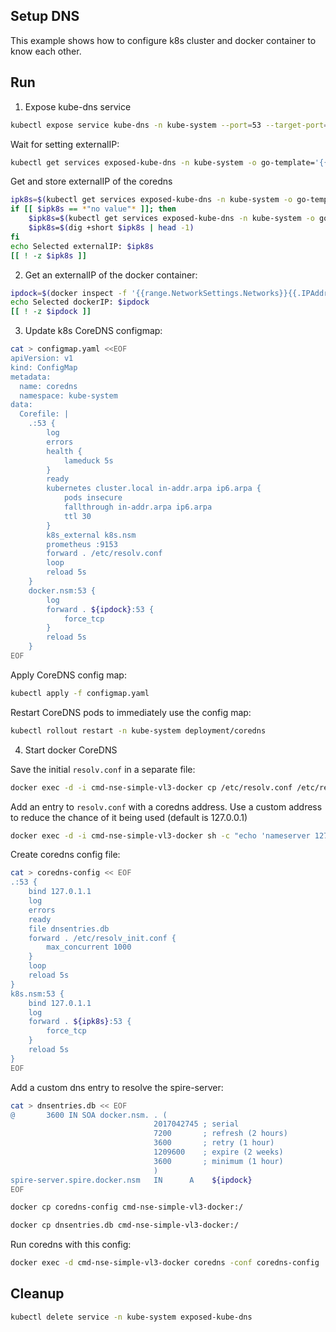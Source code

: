 ## Setup DNS

This example shows how to configure k8s cluster and docker container to know each other.

## Run

1. Expose kube-dns service

```bash
kubectl expose service kube-dns -n kube-system --port=53 --target-port=53 --protocol=TCP --name=exposed-kube-dns --type=LoadBalancer
```

Wait for setting externalIP:
```bash
kubectl get services exposed-kube-dns -n kube-system -o go-template='{{index (index (index (index .status "loadBalancer") "ingress") 0) "ip"}}'
```

Get and store externalIP of the coredns
```bash
ipk8s=$(kubectl get services exposed-kube-dns -n kube-system -o go-template='{{index (index (index (index .status "loadBalancer") "ingress") 0) "ip"}}')
if [[ $ipk8s == *"no value"* ]]; then
    $ipk8s=$(kubectl get services exposed-kube-dns -n kube-system -o go-template='{{index (index (index (index .status "loadBalancer") "ingress") 0) "hostname"}}')
    $ipk8s=$(dig +short $ipk8s | head -1)
fi
echo Selected externalIP: $ipk8s
[[ ! -z $ipk8s ]]
```

2. Get an externalIP of the docker container:
```bash
ipdock=$(docker inspect -f '{{range.NetworkSettings.Networks}}{{.IPAddress}}{{end}}' cmd-nse-simple-vl3-docker)
echo Selected dockerIP: $ipdock
[[ ! -z $ipdock ]]
```

3. Update k8s CoreDNS configmap:

```bash
cat > configmap.yaml <<EOF
apiVersion: v1
kind: ConfigMap
metadata:
  name: coredns
  namespace: kube-system
data:
  Corefile: |
    .:53 {
        log
        errors
        health {
            lameduck 5s
        }
        ready
        kubernetes cluster.local in-addr.arpa ip6.arpa {
            pods insecure
            fallthrough in-addr.arpa ip6.arpa
            ttl 30
        }
        k8s_external k8s.nsm
        prometheus :9153
        forward . /etc/resolv.conf
        loop
        reload 5s
    }
    docker.nsm:53 {
        log
        forward . ${ipdock}:53 {
            force_tcp
        }
        reload 5s
    }
EOF
```

Apply CoreDNS config map:

```bash
kubectl apply -f configmap.yaml
```

Restart CoreDNS pods to immediately use the config map:
```bash
kubectl rollout restart -n kube-system deployment/coredns
```

4. Start docker CoreDNS

Save the initial `resolv.conf` in a separate file:
```bash
docker exec -d -i cmd-nse-simple-vl3-docker cp /etc/resolv.conf /etc/resolv_init.conf
```

Add an entry to `resolv.conf` with a coredns address.
Use a custom address to reduce the chance of it being used (default is 127.0.0.1)
```bash
docker exec -d -i cmd-nse-simple-vl3-docker sh -c "echo 'nameserver 127.0.1.1' > /etc/resolv.conf"
```

Create coredns config file:
```bash
cat > coredns-config << EOF
.:53 {
    bind 127.0.1.1
    log
    errors
    ready
    file dnsentries.db
    forward . /etc/resolv_init.conf {
        max_concurrent 1000
    }
    loop
    reload 5s
}
k8s.nsm:53 {
    bind 127.0.1.1
    log
    forward . ${ipk8s}:53 {
        force_tcp
    }
    reload 5s
}
EOF
```

Add a custom dns entry to resolve the spire-server:
```bash
cat > dnsentries.db << EOF
@       3600 IN SOA docker.nsm. . (
                                2017042745 ; serial
                                7200       ; refresh (2 hours)
                                3600       ; retry (1 hour)
                                1209600    ; expire (2 weeks)
                                3600       ; minimum (1 hour)
                                )
spire-server.spire.docker.nsm   IN      A    ${ipdock}
EOF
```

```bash
docker cp coredns-config cmd-nse-simple-vl3-docker:/
```

```bash
docker cp dnsentries.db cmd-nse-simple-vl3-docker:/
```

Run coredns with this config:

```bash
docker exec -d cmd-nse-simple-vl3-docker coredns -conf coredns-config
```

## Cleanup

```bash
kubectl delete service -n kube-system exposed-kube-dns
```

